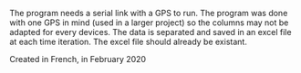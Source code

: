 The program needs a serial link with a GPS to run. The program was done with one GPS in mind (used in a larger project) so the columns may not be adapted for every devices.
The data is separated and saved in an excel file at each time iteration.
The excel file should already be existant.

Created in French, in February 2020
